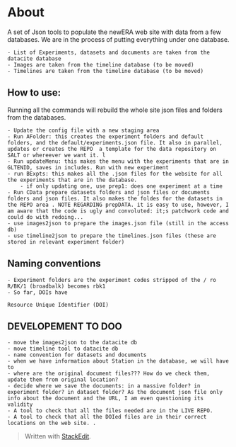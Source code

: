 # About

A set of Json tools to populate the newERA web site with data from a few databases. We are in the process of putting everything under one database. 

	- List of Experiments, datasets and documents are taken from the datacite database
	- Images are taken from the timeline database (to be moved)
	- Timelines are taken from the timeline database (to be moved)



## How to use: 

Running all the commands will rebuild the whole site json files and folders from the databases. 

	- Update the config file with a new staging area
	- Run AFolder: this creates the experiment folders and default folders, and the default/experiments.json file. It also in parallel, updates or creates the REPO  a template for the data repository on SALT or whereever we want it. l
	- Run updateMenu: this makes the menu with the experiments that are in GLTENID, saves in includes. Run with new experiment
	- run BExpts: this makes all the .json files for the website for all the experiments that are in the database.
		- if only updating one, use prep1: does one experiment at a time  
	- Run CData prepare datasets folders and json files or documents folders and json files. It also makes the foldes for the datasets in the REPO area . NOTE REGARDING prepDATA. it is easy to use, however, I am aware that the code is ugly and convoluted: it;s patchwork code and could do with redoing... 
	- use images2json to prepare the images.json file (still in the access db)
	- use timeline2json to prepare the timelines.json files (these are stored in relevant experiment folder)


## Naming conventions

	- Experiment folders are the experiment codes stripped of the / ro R/BK/1 (broadbalk) becomes rbk1
	- So far, DOIs have 
	
	Resource Unique Identifier (DOI)


## DEVELOPEMENT TO DOO
	- move the images2json to the datacite db 
	- move timeline tool to datacite db
	- name convention for datasets and documents	
	- when we have information about Station in the database, we will have to
	- where are the original document files??? How do we check them, update them from original location? 
	- decide where we save the documents: in a massive folder? in experiment folder? in dataset folder? As the document json file only info about the document and the URL, I am even questioning its validity
	- A tool to check that all the files needed are in the LIVE REPO. 
	- A tool to check that all the DOIed files are in their correct locations on the web site. .



> Written with [StackEdit](https://stackedit.io/).